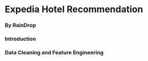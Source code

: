 # Expedia Hotel Recommendation
### By RainDrop


### Introduction


### Data Cleaning and Feature Engineering
